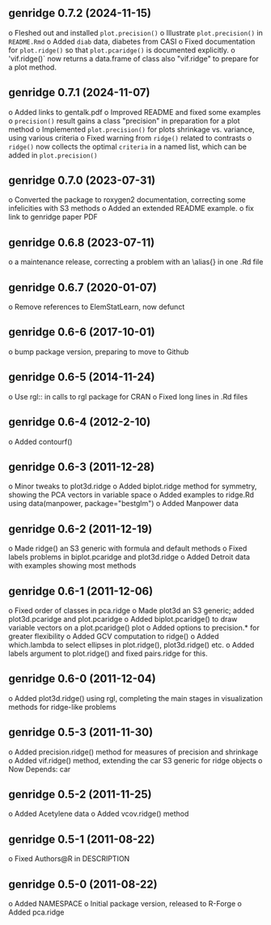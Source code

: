 ## genridge 0.7.2 (2024-11-15)

o Fleshed out and installed `plot.precision()`
o Illustrate `plot.precision()` in `README.Rmd`
o Added `diab` data, diabetes from CASI
o Fixed documentation for `plot.ridge()` so that `plot.pcaridge()` is documented explicitly.
o 'vif.ridge()` now returns a data.frame of class also "vif.ridge" to prepare for a plot method.

## genridge 0.7.1 (2024-11-07)

o Added links to gentalk.pdf
o Improved README and fixed some examples
o `precision()` result gains a class "precision" in preparation for a plot method
o Implemented `plot.precision()` for plots shrinkage vs. variance, using various criteria
o Fixed warning from `ridge()` related to contrasts
o `ridge()` now collects the optimal `criteria` in a named list, which can be added in `plot.precision()`

## genridge 0.7.0 (2023-07-31)

o Converted the package to roxygen2 documentation, correcting some infelicities with S3 methods
o Added an extended README example.
o fix link to genridge paper PDF

## genridge 0.6.8 (2023-07-11)
o a maintenance release, correcting a problem with an \alias{} in one .Rd file

## genridge 0.6.7 (2020-01-07)
o Remove references to ElemStatLearn, now defunct

## genridge 0.6-6 (2017-10-01)
o bump package version, preparing to move to Github

## genridge 0.6-5 (2014-11-24)
o Use rgl:: in calls to rgl package for CRAN
o Fixed long lines in .Rd files

## genridge 0.6-4 (2012-2-10)
o Added contourf()

## genridge 0.6-3 (2011-12-28)
o Minor tweaks to plot3d.ridge
o Added biplot.ridge method for symmetry, showing the PCA vectors in variable space
o Added examples to ridge.Rd using data(manpower, package="bestglm")
o Added Manpower data

## genridge 0.6-2 (2011-12-19)
o Made ridge() an S3 generic with formula and default methods
o Fixed labels problems in biplot.pcaridge and plot3d.ridge
o Added Detroit data with examples showing most methods

## genridge 0.6-1 (2011-12-06)
o Fixed order of classes in pca.ridge
o Made plot3d an S3 generic; added plot3d.pcaridge and plot.pcaridge
o Added biplot.pcaridge() to draw variable vectors on a plot.pcaridge() plot
o Added options to precision.* for greater flexibility
o Added GCV computation to ridge()
o Added which.lambda to select ellipses in plot.ridge(), plot3d.ridge() etc.
o Added labels argument to plot.ridge() and fixed pairs.ridge for this.

## genridge 0.6-0 (2011-12-04)
o Added plot3d.ridge() using rgl, completing the main stages in visualization methods for ridge-like problems

## genridge 0.5-3 (2011-11-30)
o Added precision.ridge() method for measures of precision and shrinkage
o Added vif.ridge() method, extending the car S3 generic for ridge objects
o Now Depends: car

## genridge 0.5-2 (2011-11-25)
o Added Acetylene data
o Added vcov.ridge() method

## genridge 0.5-1 (2011-08-22)
o Fixed Authors@R in DESCRIPTION

## genridge 0.5-0 (2011-08-22)

o Added NAMESPACE
o Initial package version, released to R-Forge
o Added pca.ridge
